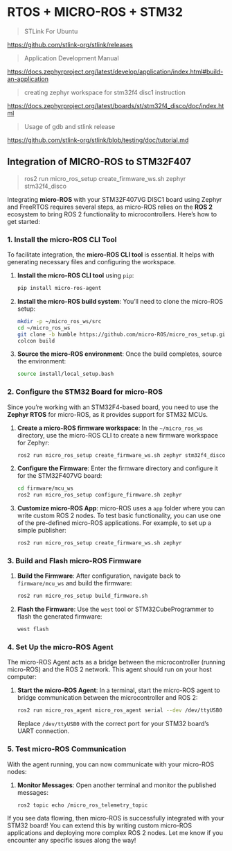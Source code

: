 # RTOS + MICRO-ROS + STM32 

> STLink For Ubuntu

https://github.com/stlink-org/stlink/releases

> Application Development Manual

https://docs.zephyrproject.org/latest/develop/application/index.html#build-an-application

> creating zephyr workspace for stm32f4 disc1 instruction

https://docs.zephyrproject.org/latest/boards/st/stm32f4_disco/doc/index.html

> Usage of gdb and stlink release 

https://github.com/stlink-org/stlink/blob/testing/doc/tutorial.md

## Integration of MICRO-ROS to STM32F407

> ros2 run micro_ros_setup create_firmware_ws.sh zephyr stm32f4_disco



Integrating **micro-ROS** with your STM32F407VG DISC1 board using Zephyr and FreeRTOS requires several steps, as micro-ROS relies on the **ROS 2** ecosystem to bring ROS 2 functionality to microcontrollers. Here’s how to get started:

### 1. Install the micro-ROS CLI Tool

To facilitate integration, the **micro-ROS CLI tool** is essential. It helps with generating necessary files and configuring the workspace.

1. **Install the micro-ROS CLI tool** using `pip`:
   ```bash
   pip install micro-ros-agent
   ```

2. **Install the micro-ROS build system**:
   You’ll need to clone the micro-ROS setup:
   ```bash
   mkdir -p ~/micro_ros_ws/src
   cd ~/micro_ros_ws
   git clone -b humble https://github.com/micro-ROS/micro_ros_setup.git src/micro_ros_setup
   colcon build
   ```

3. **Source the micro-ROS environment**:
   Once the build completes, source the environment:
   ```bash
   source install/local_setup.bash
   ```

### 2. Configure the STM32 Board for micro-ROS

Since you’re working with an STM32F4-based board, you need to use the **Zephyr RTOS** for micro-ROS, as it provides support for STM32 MCUs.

1. **Create a micro-ROS firmware workspace**:
   In the `~/micro_ros_ws` directory, use the micro-ROS CLI to create a new firmware workspace for Zephyr:
   ```bash
   ros2 run micro_ros_setup create_firmware_ws.sh zephyr stm32f4_disco
   ```

2. **Configure the Firmware**:
   Enter the firmware directory and configure it for the STM32F407VG board:
   ```bash
   cd firmware/mcu_ws
   ros2 run micro_ros_setup configure_firmware.sh zephyr
   ```

3. **Customize micro-ROS App**:
   micro-ROS uses a `app` folder where you can write custom ROS 2 nodes. To test basic functionality, you can use one of the pre-defined micro-ROS applications. For example, to set up a simple publisher:
   ```bash
   ros2 run micro_ros_setup create_firmware_ws.sh zephyr
   ```

### 3. Build and Flash micro-ROS Firmware

1. **Build the Firmware**:
   After configuration, navigate back to `firmware/mcu_ws` and build the firmware:
   ```bash
   ros2 run micro_ros_setup build_firmware.sh
   ```

2. **Flash the Firmware**:
   Use the `west` tool or STM32CubeProgrammer to flash the generated firmware:
   ```bash
   west flash
   ```

### 4. Set Up the micro-ROS Agent

The micro-ROS Agent acts as a bridge between the microcontroller (running micro-ROS) and the ROS 2 network. This agent should run on your host computer:

1. **Start the micro-ROS Agent**:
   In a terminal, start the micro-ROS agent to bridge communication between the microcontroller and ROS 2:
   ```bash
   ros2 run micro_ros_agent micro_ros_agent serial --dev /dev/ttyUSB0 -b 115200
   ```
   Replace `/dev/ttyUSB0` with the correct port for your STM32 board’s UART connection.

### 5. Test micro-ROS Communication

With the agent running, you can now communicate with your micro-ROS nodes:

1. **Monitor Messages**:
   Open another terminal and monitor the published messages:
   ```bash
   ros2 topic echo /micro_ros_telemetry_topic
   ```

If you see data flowing, then micro-ROS is successfully integrated with your STM32 board! You can extend this by writing custom micro-ROS applications and deploying more complex ROS 2 nodes. Let me know if you encounter any specific issues along the way!